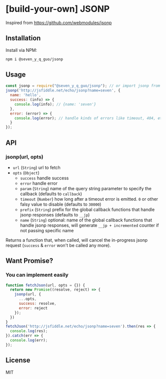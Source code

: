 [![<CircleCI>](https://circleci.com/gh/Seven-Y-Q-Guo/jsonp.svg?style=svg)](https://app.circleci.com/pipelines/github/Seven-Y-Q-Guo/jsonp)

# [build-your-own] JSONP
Inspired from https://github.com/webmodules/jsonp

## Installation
Install via NPM:

```bash
npm i @seven_y_q_guo/jsonp
```

## Usage

```javascript
const jsonp = require("@seven_y_q_guo/jsonp"); // or import jsonp from '@seven_y_q_guo/jsonp';
jsonp('http://jsfiddle.net/echo/jsonp?name=seven', {
  name: 'hello',
  success: (info) => {
    console.log(info); // {name: 'seven'}
  },
  error: (error) => {
    console.log(error); // handle kinds of errors like timeout, 404, etc.
  }
});
```

## API

### jsonp(url, opts)

- `url` (`String`) url to fetch
- `opts` (`Object`)
  - `success` handle success
  - `error` handle error
  - `param` (`String`) name of the query string parameter to specify
    the callback (defaults to `callback`)
  - `timeout` (`Number`) how long after a timeout error is emitted. `0` or other falsy value to
    disable (defaults to `30000`)
  - `prefix` (`String`) prefix for the global callback functions that
    handle jsonp responses (defaults to `__jp`)
  - `name` (`String`) optional: name of the global callback functions that
    handle jsonp responses, will generate `__jp + incremented` counter if not passing specific name

Returns a function that, when called, will cancel the in-progress jsonp request
(`success` & `error` won't be called any more).

## Want Promise?

### You can implement easily

```javascript
function fetchJson(url, opts = {}) {
  return new Promise((resolve, reject) => {
    jsonp(url, {
      ...opts,
      success: resolve,
      error: reject
    });
  })
}
fetchJson('http://jsfiddle.net/echo/jsonp?name=seven').then(res => {
  console.log(res);
}).catch(err => {
  console.log(err);
});
```

## License

MIT
